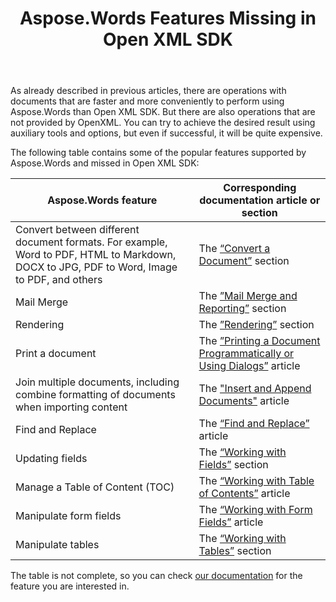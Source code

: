﻿---
title: Aspose.Words Features Missing in Open XML SDK
description: "Aspose.Words for Java allows to perform some operations with documents faster and more conveniently than Open XML SDK. In addition, there are operations that are not supported by OpenXML."
type: docs
weight: 20
url: /java/missing-features-in-openxml/
---

As already described in previous articles, there are operations with documents that are faster and more conveniently to perform using Aspose.Words than Open XML SDK. But there are also operations that are not provided by OpenXML. You can try to achieve the desired result using auxiliary tools and options, but even if successful, it will be quite expensive.

The following table contains some of the popular features supported by Aspose.Words and missed in Open XML SDK:

| Aspose.Words feature                                         | Corresponding documentation article or section               |
| ------------------------------------------------------------ | ------------------------------------------------------------ |
| Convert between different document formats. For example, Word to PDF,  HTML to Markdown, DOCX to JPG, PDF to Word, Image to PDF, and others | The [“Convert a Document”](https://docs.aspose.com/words/java/convert-a-document/) section |
| Mail Merge                                                   | The [”Mail Merge and Reporting”](https://docs.aspose.com/words/java/mail-merge-and-reporting/) section |
| Rendering                                                    | The [”Rendering”](https://docs.aspose.com/words/java/rendering/) section |
| Print a document                                             | The [”Printing a Document Programmatically or Using Dialogs”](https://docs.aspose.com/words/java/print-a-document-programmatically-or-using-dialogs/) article |
| Join multiple documents, including combine formatting of documents when importing content | The ["Insert and Append Documents"](https://docs.aspose.com/words/java/insert-and-append-documents/) article |
| Find and Replace                                             | The [“Find and Replace”](https://docs.aspose.com/words/java/find-and-replace/) article |
| Updating fields                                              | The [“Working with Fields”](https://docs.aspose.com/words/java/working-with-fields/) section |
| Manage a Table of Content (TOC)                              | The [“Working with Table of Contents”](https://docs.aspose.com/words/java/working-with-table-of-contents/) article |
| Manipulate form fields                                       | The [“Working with Form Fields”](https://docs.aspose.com/words/java/working-with-form-fields/) article |
| Manipulate tables                                            | The [“Working with Tables”](https://docs.aspose.com/words/java/working-with-tables/) section |

The table is not complete, so you can check [our documentation](https://docs.aspose.com/words/java/) for the feature you are interested in.
